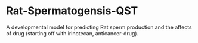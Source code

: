 # Rat-Spermatogensis-QST
A developmental model for predicting Rat sperm production and the affects of drug (starting off with irinotecan, anticancer-drug). 
